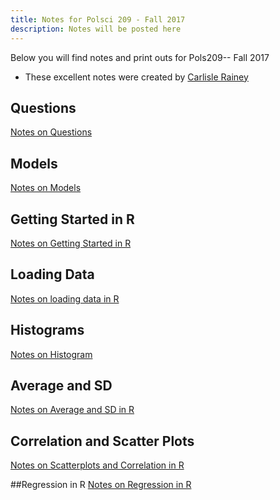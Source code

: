 ```yaml
---
title: Notes for Polsci 209 - Fall 2017
description: Notes will be posted here
---
```



Below you will find notes and print outs for Pols209-- Fall 2017

- These excellent notes were created by [Carlisle Rainey](http://www.carlislerainey.com/)

## Questions
[Notes on Questions](../img/images/notes-02-questions.pdf)


## Models
[Notes on Models](../img/images/notes-03-models.pdf)

## Getting Started in R
[Notes on Getting Started in R](../img/images/notes-04-computing.pdf)

## Loading Data
[Notes on loading data in R](../img/images/notes-05-loading-data.pdf)

## Histograms
[Notes on Histogram](../img/images/notes-08-histograms-r.pdf)


## Average and SD
[Notes on Average and SD in R](../img/images/notes-10-average-sd-r.pdf)

## Correlation and Scatter Plots
[Notes on Scatterplots and Correlation in R](../img/images/notes-18-correlation-r.pdf)

##Regression in R
[Notes on Regression in R](../img/images/notes-23-regression-r.pdf)

